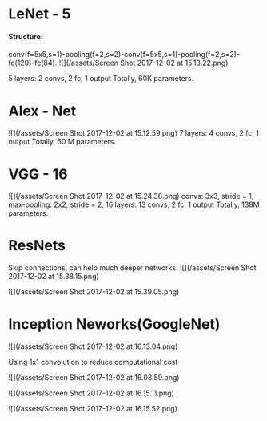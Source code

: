 # LeNet - 5
#### Structure:
conv(f=5x5,s=1)-pooling(f=2,s=2)-conv(f=5x5,s=1)-pooling(f=2,s=2)-fc(120)-fc(84).
![](/assets/Screen Shot 2017-12-02 at 15.13.22.png)

5 layers: 2 convs, 2 fc, 1 output
Totally, 60K parameters.


# Alex - Net

![](/assets/Screen Shot 2017-12-02 at 15.12.59.png)
7 layers: 4 convs, 2 fc, 1 output
Totally, 60 M parameters.

# VGG - 16

![](/assets/Screen Shot 2017-12-02 at 15.24.38.png)
convs: 3x3, stride = 1,
max-pooling: 2x2, stride = 2,
16 layers: 13 convs, 2 fc, 1 output
Totally, 138M parameters.

# ResNets
Skip connections, can help much deeper networks.
![](/assets/Screen Shot 2017-12-02 at 15.38.15.png)

![](/assets/Screen Shot 2017-12-02 at 15.39.05.png)

# Inception Neworks(GoogleNet)

![](/assets/Screen Shot 2017-12-02 at 16.13.04.png)

Using 1x1 convolution to reduce computational cost
  
![](/assets/Screen Shot 2017-12-02 at 16.03.59.png)

![](/assets/Screen Shot 2017-12-02 at 16.15.11.png)

![](/assets/Screen Shot 2017-12-02 at 16.15.52.png)
